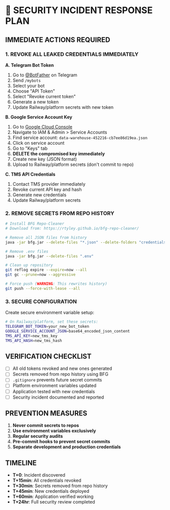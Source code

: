 # 🚨 SECURITY INCIDENT RESPONSE PLAN

## **IMMEDIATE ACTIONS REQUIRED**

### **1. REVOKE ALL LEAKED CREDENTIALS IMMEDIATELY**

**A. Telegram Bot Token**
1. Go to [@BotFather](https://t.me/botfather) on Telegram
2. Send `/mybots`
3. Select your bot
4. Choose "API Token"
5. Select "Revoke current token"
6. Generate a new token
7. Update Railway/platform secrets with new token

**B. Google Service Account Key**
1. Go to [Google Cloud Console](https://console.cloud.google.com)
2. Navigate to IAM & Admin > Service Accounts
3. Find service account: `data-warehouse-452216-cb7ee86d19ea.json`
4. Click on service account
5. Go to "Keys" tab
6. **DELETE the compromised key immediately**
7. Create new key (JSON format)
8. Upload to Railway/platform secrets (don't commit to repo)

**C. TMS API Credentials**
1. Contact TMS provider immediately
2. Revoke current API key and hash
3. Generate new credentials
4. Update Railway/platform secrets

### **2. REMOVE SECRETS FROM REPO HISTORY**

```bash
# Install BFG Repo-Cleaner
# Download from: https://rtyley.github.io/bfg-repo-cleaner/

# Remove all JSON files from history
java -jar bfg.jar --delete-files "*.json" --delete-folders "credentials"

# Remove .env files
java -jar bfg.jar --delete-files ".env"

# Clean up repository
git reflog expire --expire=now --all
git gc --prune=now --aggressive

# Force push (WARNING: This rewrites history)
git push --force-with-lease --all
```

### **3. SECURE CONFIGURATION**

Create secure environment variable setup:

```bash
# On Railway/platform, set these secrets:
TELEGRAM_BOT_TOKEN=your_new_bot_token
GOOGLE_SERVICE_ACCOUNT_JSON=base64_encoded_json_content
TMS_API_KEY=new_tms_key
TMS_API_HASH=new_tms_hash
```

## **VERIFICATION CHECKLIST**

- [ ] All old tokens revoked and new ones generated
- [ ] Secrets removed from repo history using BFG
- [ ] `.gitignore` prevents future secret commits
- [ ] Platform environment variables updated
- [ ] Application tested with new credentials
- [ ] Security incident documented and reported

## **PREVENTION MEASURES**

1. **Never commit secrets to repos**
2. **Use environment variables exclusively**
3. **Regular security audits**
4. **Pre-commit hooks to prevent secret commits**
5. **Separate development and production credentials**

## **TIMELINE**

- **T+0**: Incident discovered
- **T+15min**: All credentials revoked
- **T+30min**: Secrets removed from repo history  
- **T+45min**: New credentials deployed
- **T+60min**: Application verified working
- **T+24hr**: Full security review completed